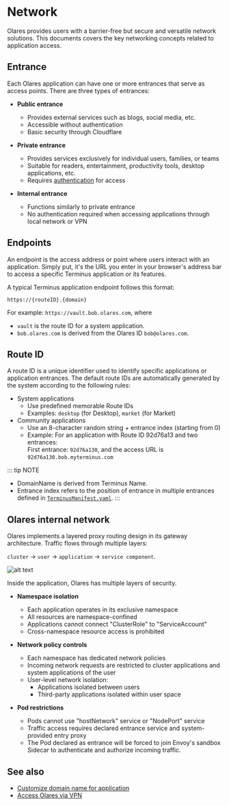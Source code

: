 # Network

Olares provides users with a barrier-free but secure and versatile network solutions. This documents covers the key networking concepts related to application access.

## Entrance

Each Olares application can have one or more entrances that serve as access points. There are three types of entrances:

- **Public entrance**
  - Provides external services such as blogs, social media, etc. 
  - Accessible without authentication 
  - Basic security through Cloudflare

- **Private entrance**
  - Provides services exclusively for individual users, families, or teams
  - Suitable for readers, entertainment, productivity tools, desktop applications, etc.
  - Requires [authentication](account.md#multi-factor-authentication-mfa) for access

- **Internal entrance**
  - Functions similarly to private entrance
  - No authentication required when accessing applications through local network or VPN

## Endpoints

  An endpoint is the access address or point where users interact with an application. Simply put, it's the URL you enter in your browser's address bar to access a specific Terminus application or its features. 

  A typical Terminus application endpoint follows this format:

    https://{routeID}.{domain}

For example: `https://vault.bob.olares.com`, where

- `vault` is the route ID for a system application.
- `bob.olares.com` is derived from the Olares ID `bob@olares.com`.

## Route ID

A route ID is a unique identifier used to identify specific applications or application entrances. The default route IDs are automatically generated by the system according to the following rules:

- System applications
  - Use predefined memorable Route IDs
  - Examples: `desktop` (for Desktop), `market` (for Market)
- Community applications 
  - Use an 8-character random string + entrance index (starting from 0)
  - Example: For an application with Route ID 92d76a13 and two entrances:<br>
    First entrance: `92d76a130`, and the access URL is `92d76a130.bob.myterminus.com`

::: tip NOTE
- DomainName is derived from Terminus Name.
- Entrance index refers to the position of entrance in multiple entrances defined in [`TerminusManifest.yaml`](../../developer/develop/package/manifest.md).
:::

## Olares internal network

Olares implements a layered proxy routing design in its gateway architecture. Traffic flows through multiple layers:

`cluster` -> `user` -> `application` -> `service component`.

![alt text](/images/overview/terminus/image4.jpeg)

Inside the application, Olares has multiple layers of security.

- **Namespace isolation**
  - Each application operates in its exclusive namespace
  - All resources are namespace-confined
  - Applications cannot connect "ClusterRole" to "ServiceAccount"
  - Cross-namespace resource access is prohibited

- **Network policy controls**
  - Each namespace has dedicated network policies
  - Incoming network requests are restricted to cluster applications and system applications of the user
  - User-level network isolation:
    - Applications isolated between users 
    - Third-party applications isolated within user space
- **Pod restrictions**
  - Pods cannot use "hostNetwork" service or "NodePort" service
  - Traffic access requires declared entrance service and system-provided entry proxy
  - The Pod declared as entrance will be forced to join Envoy's sandbox Sidecar to authenticate and authorize incoming traffic.

## See also
- [Customize domain name for application](../tasks/access-settings.md#custom-domain-name)
- [Access Olares via VPN](../tasks/private-network.md)




